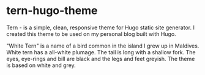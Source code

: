 # tern-hugo-theme
Tern - is a simple, clean, responsive theme for Hugo static site generator. I created this theme to be used on my personal blog built with Hugo.  

"White Tern" is a name of a bird common in the island I grew up in Maldives. White tern has a all-white plumage. The tail is long with a shallow fork. The eyes, eye-rings and bill are black and the legs and feet greyish. The theme is based on white and grey.

